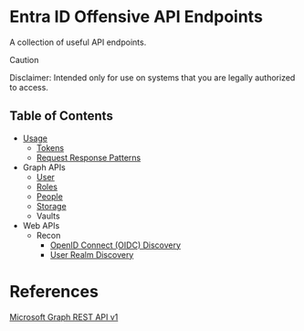 # Entra ID Offensive API Endpoints
A collection of useful API endpoints.
> [!CAUTION]
> Disclaimer: Intended only for use on systems that you are legally authorized to access.
## Table of Contents
- [Usage](usage.md)
  - [Tokens](usage.md#tokens)
  - [Request Response Patterns](usage.md#request-response-patterns)
- Graph APIs
  - [User](apis/graph/v1/user.md)
  - [Roles](apis/graph/v1/roles.md)
  - [People](apis/graph/v1/people.md)
  - [Storage](apis/graph/v1/storage.md)
  - Vaults
- Web APIs
  - Recon
    - [OpenID Connect (OIDC) Discovery](apis/web/recon/oidc-discovery.md)
    - [User Realm Discovery](apis/web/recon/user-realm-discovery.md)
# References
[Microsoft Graph REST API v1](https://learn.microsoft.com/en-us/graph/?view=graph-rest-1.0)

